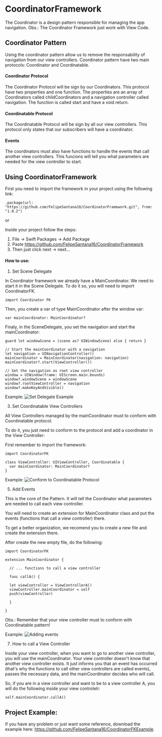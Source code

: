 # CoordinatorFramework

The Coordinator is a design pattern responsible for managing the app navigation.
Obs.: The Coordinator Framework just work with View Code.

## Coordinator Pattern

Using the coordinator pattern allow us to remove the responsability of navigation from our view controllers. Coordinator pattern have two main protocols: Coordinator and Coordinatable.

#### Coordinator Protocol

The Coordinator Protocol will be sign by our Coordinators. This protocol have two properties and one function. The properties are an array of Coordinators called childCoordinators and a navigation controller called navigation. The function is called start and have a void return.

#### Coordinatable Protocol

The Coordinatable Protocol will be sign by all our view controllers. This protocol only states that our subscribers will have a coordinator.

#### Events

The coordinators must also have functions to handle the events that call another view controllers. This funcions will tell you what parameters are needed for the view controller to start.


## Using CoordinatorFramework

First you need to import the framework in your project using the following link:

`.package(url: "https://github.com/FelipeSantana16/CoordinatorFramework.git", from: "1.0.2")`

or 

Inside your project follow the steps:

1. File -> Swift Packages -> Add Package
2. Paste https://github.com/FelipeSantana16/CoordinatorFramework
3. Then just click next -> next...


#### How to use:

1. Set Scene Delegate

In Coordinator framework we already have a MainCoordinator. We need to start it in the Scene Delegate.
To do it so, you will need to import CoordinatorFK.

`import Coordinator FK`

Then, you create a var of type MainCoordinator after the window var:

`var mainCoordinator: MainCoordinator?`

Finaly, in the SceneDelegate, you set the navigation and start the mainCoordinator:

```     
guard let windowScene = (scene as? UIWindowScene) else { return }
        
// Start the mainCoordinator with a navigation
let navigation = UINavigationController()
mainCoordinator = MainCoordinator(navigation: navigation)
mainCoordinator?.start(ViewController())
        
// Set the navigation as root view controller
window = UIWindow(frame: UIScreen.main.bounds)
window?.windowScene = windowScene
window?.rootViewController = navigation
window?.makeKeyAndVisible()
```

Example:
![Set Delegate Example](https://user-images.githubusercontent.com/39348130/127339734-21fa9928-78df-4769-9751-77ed8c1a59fb.png)

3. Set Coordinatable View Controllers

All View Controllers managed by the mainCoordinator must to conform with Coordinatable protocol.

To do it, you just need to conform to the protocol and add a coordinator in the View Controller:

First remember to import the framework:

`import CoordinatorFK`

```
class ViewController: UIViewController, Coordinatable {
  var mainCoordinator: MainCoordinator?
}

```

Example:
![Conform to Coordinatable Protocol](https://user-images.githubusercontent.com/39348130/127339738-e50811a5-bae9-4e6f-a7a6-335681ec384a.png)

5. Add Events

This is the core of the Pattern. It will tell the Coordinator what parameters are needed to call each view controller.

You will need to create an extension for MainCoordinator class and put the events (functions that call a view controller) there.

To get a better organization, we recomend you to create a new file and create the extension there.

After create the new empty file, do the following:

```
import CoordinatorFK

extension MainCoordinator {

  // ... functions to call a view controller
  
  func callA() {
  
  let viewController = ViewControllerA()
  viewController.mainCoordinator = self
  push(viewController)
  
  }

}

```

Obs.: Remember that your view controller must to conform with Coordinatable pattern!

Example:
![Adding events](https://user-images.githubusercontent.com/39348130/127339730-c9f5c114-2e2c-4dc9-a98c-46f33f6d3252.png)

7. How to call a View Controller

Inside your view controller, when you want to go to another view controller, you will use the mainCoordinator. Your view controller doesn't know that another view controller exists. It just informs you that an event has occurred (that's why the functions to call other view controllers are called events), passes the necessary data, and the mainCoordinator decides who will call.

So, if you are in a view controller and want to be to a view controller A, you will do the following inside your view controlelr:

`self.mainCoordinator.callA()`

## Project Example:
If you have any problem or just want some reference, download the example here: https://github.com/FelipeSantana16/CoordinatorFKExample.
